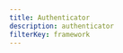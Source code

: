 ```yaml
---
title: Authenticator
description: authenticator
filterKey: framework
---
```


<inline-fragment framework="react" src="~/ui-legacy/auth/fragments/react/authenticator.md"></inline-fragment>
<inline-fragment framework="vue" src="~/ui-legacy/auth/fragments/vue/authenticator.md"></inline-fragment>
<inline-fragment framework="angular" src="~/ui-legacy/auth/fragments/angular/authenticator.md"></inline-fragment>
<inline-fragment framework="ionic" src="~/ui-legacy/auth/fragments/ionic/authenticator.md"></inline-fragment>
<inline-fragment framework="react-native" src="~/ui-legacy/auth/fragments/react-native/authenticator.md"></inline-fragment>
